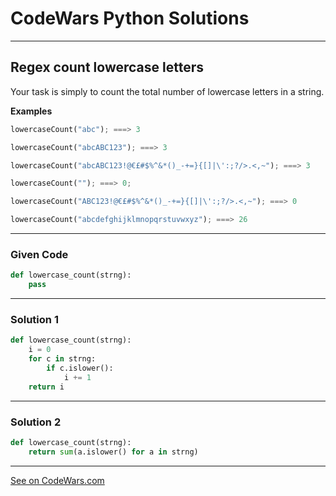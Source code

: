 # CodeWars Python Solutions

---

## Regex count lowercase letters


Your task is simply to count the total number of lowercase letters in a string.

**Examples**

```python
lowercaseCount("abc"); ===> 3

lowercaseCount("abcABC123"); ===> 3

lowercaseCount("abcABC123!@€£#$%^&*()_-+=}{[]|\':;?/>.<,~"); ===> 3

lowercaseCount(""); ===> 0;

lowercaseCount("ABC123!@€£#$%^&*()_-+=}{[]|\':;?/>.<,~"); ===> 0

lowercaseCount("abcdefghijklmnopqrstuvwxyz"); ===> 26
```

---

### Given Code


```python
def lowercase_count(strng):
    pass
```

---

### Solution 1


```python
def lowercase_count(strng):
    i = 0
    for c in strng:
        if c.islower():
            i += 1
    return i
```

---

### Solution 2


```python
def lowercase_count(strng):
    return sum(a.islower() for a in strng)
```

---


[See on CodeWars.com](https://www.codewars.com/kata/56a946cd7bd95ccab2000055/)
